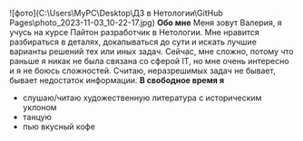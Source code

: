 ![фото](C:\Users\MyPC\Desktop\ДЗ в Нетологии\GitHub Pages\photo_2023-11-03_10-22-17.jpg)
**Обо мне**
Меня зовут Валерия, я учусь на курсе Пайтон разработчик в Нетологии. 
Мне нравится разбираться в деталях, докапываться до сути и искать лучшие варианты решений тех или иных задач. Сейчас, мне сложно, потому что раньше я никак не была связана со сферой IT, но мне очень интересно и я не боюсь сложностей. Считаю, неразрешимых задач не бывает, бывает недостаток информации. 
**В свободное время я**
- слушаю/читаю художественную литература с историческим уклоном
- танцую
- пью вкусный кофе  
